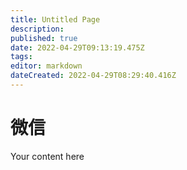 ```yaml
---
title: Untitled Page
description: 
published: true
date: 2022-04-29T09:13:19.475Z
tags: 
editor: markdown
dateCreated: 2022-04-29T08:29:40.416Z
---
```


# 微信
Your content here